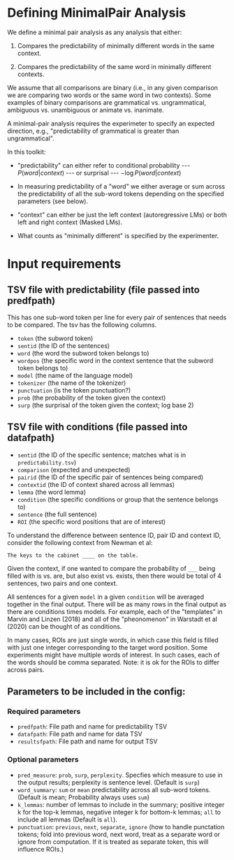 # Defining MinimalPair Analysis

We define a minimal pair analysis as any analysis that either: 

1. Compares the predictability of minimally different words in the same context.

2. Compares the predictability of the same word in minimally different contexts. 

We assume that all comparisons are binary (i.e., in any given comparison we are comparing two words or the same word in two contexts). Some examples of binary comparisons are grammatical vs. ungrammatical, ambiguous vs. unambiguous or animate vs. inanimate. 

A minimal-pair analysis requires the experimeter to specify an expected direction, e.g., "predictability of grammatical is greater than ungrammatical". 


In this toolkit:

- "predictability" can either refer to conditional probability --- $P(word | context)$ --- or surprisal --- $-\log P(word | context)$

- In measuring predictability of a "word" we either average or sum across the predictability of all the sub-word tokens depending on the specified parameters (see below). 

- "context" can either be just the left context (autoregressive LMs) or both left and right context (Masked LMs). 

- What counts as "minimally different" is specified by the experimenter. 


# Input requirements

## TSV file with predictability (file passed into predfpath)
This has one sub-word token per line for every pair of sentences that needs to be compared. The tsv has the following columns. 

- `token` (the subword token)
- `sentid` (the ID of the sentences)
- `word` (the word the subword token belongs to)
- `wordpos` (the specific word in the context sentence that the subword token belongs to)
- `model` (the name of the language model)
- `tokenizer` (the name of the tokenizer)
- `punctuation` (is the token punctuation?)
- `prob` (the probability of the token given the context)
- `surp` (the surprisal of the token given the context; log base 2)

## TSV file with conditions (file passed into datafpath)

- `sentid` (the ID of the specific sentence; matches what is in `predictability.tsv`)
- `comparison` (expected and unexpected)
- `pairid` (the ID of the specific pair of sentences being compared)
- `contextid` (the ID of context shared across all lemmas)
- `lemma` (the word lemma)
- `condition` (the specific conditions or group that the sentence belongs to)
- `sentence` (the full sentence)
- `ROI` (the specific word positions that are of interest)

To understand the difference between sentence ID, pair ID and context ID, consider the following context from Newman et al: 

```The keys to the cabinet ____ on the table. ```

Given the context, if one wanted to compare the probability of `___` being filled with is vs. are, but also exist vs. exists, then there would be total of 4 sentences, two pairs and one context. 

All sentences for a given `model` in a given `condition` will be averaged together in the final output. There will be as many rows in the final output as there are conditions times models. For example, each of the "templates" in Marvin and Linzen (2018) and all of the "pheonomenon" in Warstadt et al (2020) can be thought of as conditions. 

In many cases, ROIs are just single words, in which case this field is filled with just one integer corresponding to the target word position. Some experiments might have multiple words of interest. In such cases, each of the words should be comma separated. Note: it is ok for the ROIs to differ across pairs. 

## Parameters to be included in the config:

### Required parameters

- `predfpath`: File path and name for predictability TSV
- `datafpath`: File path and name for data TSV
- `resultsfpath`: File path and name for output TSV

### Optional parameters
- `pred_measure`: `prob`, `surp`, `perplexity`. Specfies which measure to use in the output results; perplexity is sentence level. (Default is `surp`)
- `word_summary`: `sum` or `mean` predictability across all sub-word tokens. (Default is mean; Probability always uses `sum`)
- `k_lemmas`: number of lemmas to include in the summary; positive integer k for the top-k lemmas, negative integer k for bottom-k lemmas; `all` to include all lemmas (Default is `all`). 
- `punctuation`: `previous`, `next`, `separate`, `ignore` (how to handle punctation tokens; fold into previous word, next word, treat as a separate word or ignore from computation. If it is treated as separate token, this will influence ROIs.)


